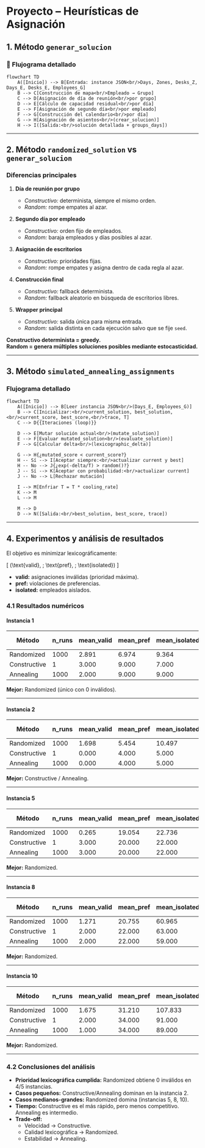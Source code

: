 # Proyecto – Heurísticas de Asignación

## 1. Método `generar_solucion`

### 📌 Flujograma detallado

```mermaid
flowchart TD
    A([Inicio]) --> B[Entrada: instance JSON<br/>Days, Zones, Desks_Z, Days_E, Desks_E, Employees_G]
    B --> C[Construcción de mapa<br/>Empleado → Grupo]
    C --> D[Asignación de día de reunión<br/>por grupo]
    D --> E[Cálculo de capacidad residual<br/>por día]
    E --> F[Asignación de segundo día<br/>por empleado]
    F --> G[Construcción del calendario<br/>por día]
    G --> H[Asignación de asientos<br/>(crear_solucion)]
    H --> I([Salida:<br/>solución detallada + groups_days])
```

---

## 2. Método `randomized_solution` vs `generar_solucion`

### Diferencias principales

1. **Día de reunión por grupo**  
   - *Constructivo:* determinista, siempre el mismo orden.  
   - *Random:* rompe empates al azar.  

2. **Segundo día por empleado**  
   - *Constructivo:* orden fijo de empleados.  
   - *Random:* baraja empleados y días posibles al azar.  

3. **Asignación de escritorios**  
   - *Constructivo:* prioridades fijas.  
   - *Random:* rompe empates y asigna dentro de cada regla al azar.  

4. **Construcción final**  
   - *Constructivo:* fallback determinista.  
   - *Random:* fallback aleatorio en búsqueda de escritorios libres.  

5. **Wrapper principal**  
   - *Constructivo:* salida única para misma entrada.  
   - *Random:* salida distinta en cada ejecución salvo que se fije `seed`.  

**Constructivo determinista = greedy.**  
**Random = genera múltiples soluciones posibles mediante estocasticidad.**

---

## 3. Método `simulated_annealing_assignments`

### Flujograma detallado

```mermaid
flowchart TD
    A([Inicio]) --> B[Leer instancia JSON<br/>(Days_E, Employees_G)]
    B --> C[Inicializar:<br/>current_solution, best_solution,<br/>current_score, best_score,<br/>trace, T]
    C --> D{{Iteraciones (loop)}}

    D --> E[Mutar solución actual<br/>(mutate_solution)]
    E --> F[Evaluar mutated_solution<br/>(evaluate_solution)]
    F --> G[Calcular delta<br/>(lexicographic_delta)]

    G --> H{¿mutated_score < current_score?}
    H -- Sí --> I[Aceptar siempre:<br/>actualizar current y best]
    H -- No --> J{¿exp(-delta/T) > random()?}
    J -- Sí --> K[Aceptar con probabilidad:<br/>actualizar current]
    J -- No --> L[Rechazar mutación]

    I --> M[Enfriar T = T * cooling_rate]
    K --> M
    L --> M

    M --> D
    D --> N([Salida:<br/>best_solution, best_score, trace])
```

---

## 4. Experimentos y análisis de resultados

El objetivo es minimizar lexicográficamente:

\[
(\text{valid}, \; \text{pref}, \; \text{isolated})
\]

- **valid:** asignaciones inválidas (prioridad máxima).  
- **pref:** violaciones de preferencias.  
- **isolated:** empleados aislados.  

### 4.1 Resultados numéricos

#### Instancia 1
| Método       | n_runs | mean_valid | mean_pref | mean_isolated | Best (v,p,i) | Tiempo (s) |
|--------------|--------|------------|------------|---------------|--------------|------------|
| Randomized   | 1000   | 2.891      | 6.974      | 9.364         | **(0,6,8)**  | 0.685      |
| Constructive | 1      | 3.000      | 9.000      | 7.000         | (3,9,7)      | 0.0005     |
| Annealing    | 1000   | 2.000      | 9.000      | 9.000         | (2,9,9)      | 0.282      |

**Mejor:** Randomized (único con 0 inválidos).

---

#### Instancia 2
| Método       | n_runs | mean_valid | mean_pref | mean_isolated | Best (v,p,i) | Tiempo (s) |
|--------------|--------|------------|------------|---------------|--------------|------------|
| Randomized   | 1000   | 1.698      | 5.454      | 10.497        | (0,4,6)      | 0.748      |
| Constructive | 1      | 0.000      | 4.000      | 5.000         | **(0,4,5)**  | 0.0005     |
| Annealing    | 1000   | 0.000      | 4.000      | 5.000         | **(0,4,5)**  | 0.305      |

**Mejor:** Constructive / Annealing.

---

#### Instancia 5
| Método       | n_runs | mean_valid | mean_pref | mean_isolated | Best (v,p,i) | Tiempo (s) |
|--------------|--------|------------|------------|---------------|--------------|------------|
| Randomized   | 1000   | 0.265      | 19.054     | 22.736        | **(0,19,8)** | 2.095      |
| Constructive | 1      | 3.000      | 20.000     | 22.000        | (3,20,22)    | 0.0012     |
| Annealing    | 1000   | 3.000      | 20.000     | 22.000        | (3,20,22)    | 0.611      |

**Mejor:** Randomized.

---

#### Instancia 8
| Método       | n_runs | mean_valid | mean_pref | mean_isolated | Best (v,p,i) | Tiempo (s) |
|--------------|--------|------------|------------|---------------|--------------|------------|
| Randomized   | 1000   | 1.271      | 20.755     | 60.965        | **(0,19,44)**| 2.583      |
| Constructive | 1      | 2.000      | 22.000     | 63.000        | (2,22,63)    | 0.0027     |
| Annealing    | 1000   | 2.000      | 22.000     | 59.000        | (2,22,59)    | 0.821      |

**Mejor:** Randomized.

---

#### Instancia 10
| Método       | n_runs | mean_valid | mean_pref | mean_isolated | Best (v,p,i) | Tiempo (s) |
|--------------|--------|------------|------------|---------------|--------------|------------|
| Randomized   | 1000   | 1.675      | 31.210     | 107.833       | **(0,27,98)**| 3.996      |
| Constructive | 1      | 2.000      | 34.000     | 91.000        | (2,34,91)    | 0.0022     |
| Annealing    | 1000   | 1.000      | 34.000     | 89.000        | (1,34,89)    | 1.049      |

**Mejor:** Randomized.

---

### 4.2 Conclusiones del análisis

- **Prioridad lexicográfica cumplida:** Randomized obtiene 0 inválidos en 4/5 instancias.  
- **Casos pequeños:** Constructive/Annealing dominan en la instancia 2.  
- **Casos medianos-grandes:** Randomized domina (instancias 5, 8, 10).  
- **Tiempo:** Constructive es el más rápido, pero menos competitivo. Annealing es intermedio.  
- **Trade-off:**
  - Velocidad → Constructive.  
  - Calidad lexicográfica → Randomized.  
  - Estabilidad → Annealing.  
